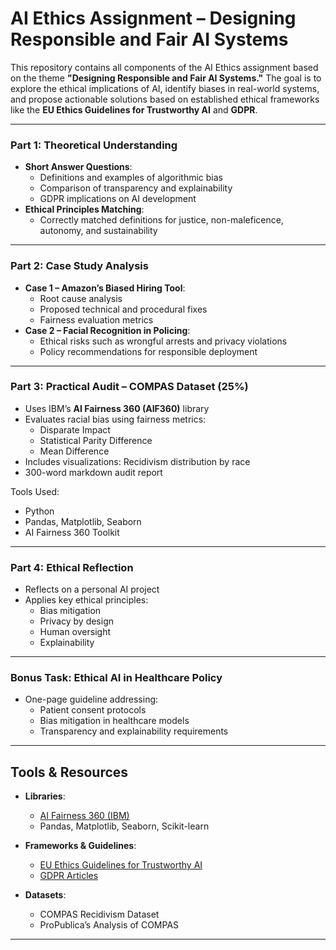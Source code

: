 # AI Ethics Assignment – Designing Responsible and Fair AI Systems

This repository contains all components of the AI Ethics assignment based on the theme **"Designing Responsible and Fair AI Systems."** The goal is to explore the ethical implications of AI, identify biases in real-world systems, and propose actionable solutions based on established ethical frameworks like the **EU Ethics Guidelines for Trustworthy AI** and **GDPR**.

---

### Part 1: Theoretical Understanding

- **Short Answer Questions**:
  - Definitions and examples of algorithmic bias
  - Comparison of transparency and explainability
  - GDPR implications on AI development
- **Ethical Principles Matching**:
  - Correctly matched definitions for justice, non-maleficence, autonomy, and sustainability

---

### Part 2: Case Study Analysis

- **Case 1 – Amazon’s Biased Hiring Tool**:
  - Root cause analysis
  - Proposed technical and procedural fixes
  - Fairness evaluation metrics
- **Case 2 – Facial Recognition in Policing**:
  - Ethical risks such as wrongful arrests and privacy violations
  - Policy recommendations for responsible deployment

---

### Part 3: Practical Audit – COMPAS Dataset (25%)

- Uses IBM’s **AI Fairness 360 (AIF360)** library
- Evaluates racial bias using fairness metrics:
  - Disparate Impact
  - Statistical Parity Difference
  - Mean Difference
- Includes visualizations: Recidivism distribution by race
- 300-word markdown audit report

Tools Used:
- Python
- Pandas, Matplotlib, Seaborn
- AI Fairness 360 Toolkit

---

### Part 4: Ethical Reflection

- Reflects on a personal AI project
- Applies key ethical principles:
  - Bias mitigation
  - Privacy by design
  - Human oversight
  - Explainability

---

### Bonus Task: Ethical AI in Healthcare Policy

- One-page guideline addressing:
  - Patient consent protocols
  - Bias mitigation in healthcare models
  - Transparency and explainability requirements

---

## Tools & Resources

- **Libraries**:  
  - [AI Fairness 360 (IBM)](https://aif360.mybluemix.net/)  
  - Pandas, Matplotlib, Seaborn, Scikit-learn

- **Frameworks & Guidelines**:  
  - [EU Ethics Guidelines for Trustworthy AI](https://digital-strategy.ec.europa.eu/en/library/ethics-guidelines-trustworthy-ai)  
  - [GDPR Articles](https://gdpr.eu/)

- **Datasets**:  
  - COMPAS Recidivism Dataset  
  - ProPublica’s Analysis of COMPAS

---
